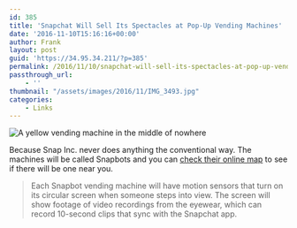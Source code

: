 ```yaml
---
id: 385
title: 'Snapchat Will Sell Its Spectacles at Pop-Up Vending Machines'
date: '2016-11-10T15:16:16+00:00'
author: Frank
layout: post
guid: 'https://34.95.34.211/?p=385'
permalink: /2016/11/10/snapchat-will-sell-its-spectacles-at-pop-up-vending-machines/
passthrough_url:
    - ''
thumbnail: "/assets/images/2016/11/IMG_3493.jpg"
categories:
    - Links
---
```


![A yellow vending machine in the middle of nowhere](https://images.squarespace-cdn.com/content/v1/5070e334e4b00907bc18faef/1478790768272-LROUFSMPRBAYRWMZRUG9/IMG_3493.JPG)

Because Snap Inc. never does anything the conventional way. The machines will be called Snapbots and you can [check their online map](https://www.spectacles.com/map/) to see if there will be one near you.

> Each Snapbot vending machine will have motion sensors that turn on its circular screen when someone steps into view. The screen will show footage of video recordings from the eyewear, which can record 10-second clips that sync with the Snapchat app.